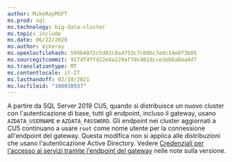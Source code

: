 ```yaml
---
author: MikeRayMSFT
ms.prod: sql
ms.technology: big-data-cluster
ms.topic: include
ms.date: 06/22/2020
ms.author: mikeray
ms.openlocfilehash: 599b4072c5d03c8a4753c7c00bc7edc14e0f3b05
ms.sourcegitcommit: 917df4ffd22e4a229af7dc481dcce3ebba0aa4d7
ms.translationtype: MT
ms.contentlocale: it-IT
ms.lasthandoff: 02/10/2021
ms.locfileid: "100038937"
---
```

A partire da SQL Server 2019 CU5, quando si distribuisce un nuovo cluster con l'autenticazione di base, tutti gli endpoint, incluso il gateway, usano `AZDATA_USERNAME` e `AZDATA_PASSWORD`. Gli endpoint nei cluster aggiornati a CU5 continuano a usare `root` come nome utente per la connessione all'endpoint del gateway. Questa modifica non si applica alle distribuzioni che usano l'autenticazione Active Directory. Vedere [Credenziali per l'accesso ai servizi tramite l'endpoint del gateway](../big-data-cluster/release-notes-big-data-cluster.md#credentials-for-accessing-services-through-gateway-endpoint) nelle note sulla versione.